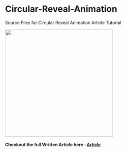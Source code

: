 # Circular-Reveal-Animation
Source Files for Circular Reveal Animation Article Tutorial

<img src="http://articles.tvac.in/wp-content/uploads/2016/08/screenshot.jpg" width="350" />
<br><br>
<b>Checkout the full Written Article here : <a href="http://articles.tvac.in/2016/08/31/android-circular-reveal-animation/">Article</a></b>
